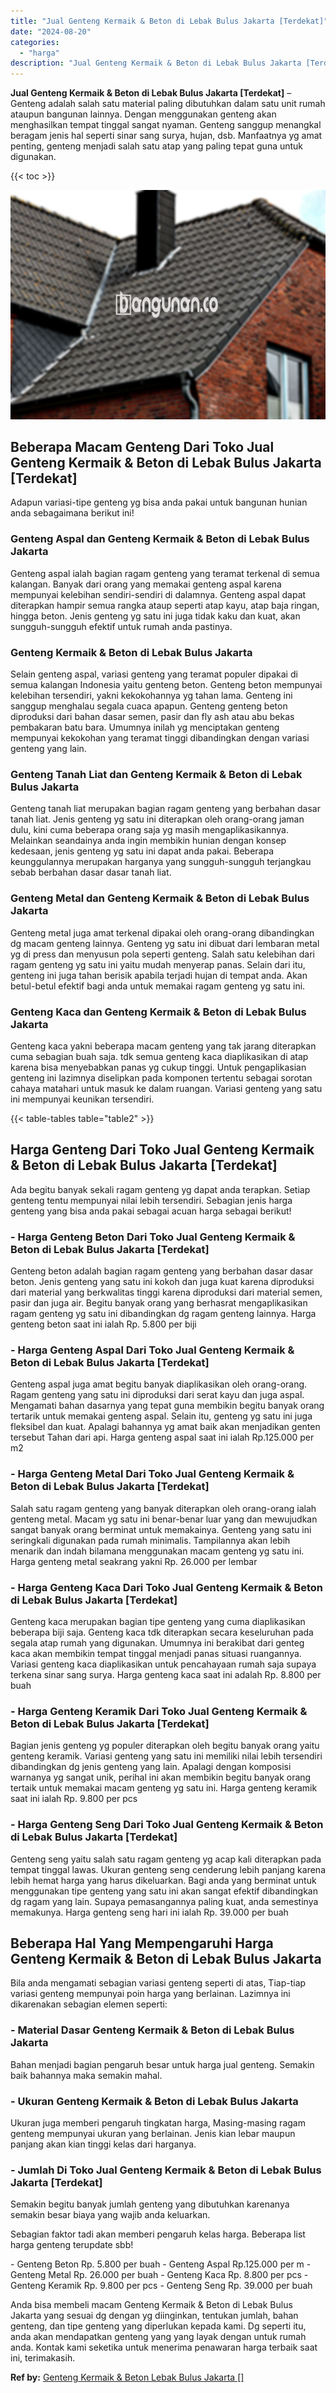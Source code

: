 ```yaml
---
title: "Jual Genteng Kermaik & Beton di Lebak Bulus Jakarta [Terdekat]"
date: "2024-08-20"
categories: 
  - "harga"
description: "Jual Genteng Kermaik & Beton di Lebak Bulus Jakarta [Terdekat]. Anda bisa membeli macam Genteng Kermaik & Beton di Lebak Bulus Jakarta yang sesuai dg dengan..."
---
```


**Jual Genteng Kermaik & Beton di Lebak Bulus Jakarta \[Terdekat\]** – Genteng adalah salah satu material paling dibutuhkan dalam satu unit rumah ataupun bangunan lainnya. Dengan menggunakan genteng akan menghasilkan tempat tinggal sangat nyaman. Genteng sanggup menangkal beragam jenis hal seperti sinar sang surya, hujan, dsb. Manfaatnya yg amat penting, genteng menjadi salah satu atap yang paling tepat guna untuk digunakan.

{{< toc >}}

![Jual Genteng Kermaik & Beton di Lebak Bulus Jakarta [Terdekat]](/images/genteng-minimalis-murah08.png)

## Beberapa Macam Genteng Dari Toko Jual Genteng Kermaik & Beton di Lebak Bulus Jakarta \[Terdekat\]

Adapun variasi-tipe genteng yg bisa anda pakai untuk bangunan hunian anda sebagaimana berikut ini!

### Genteng Aspal dan Genteng Kermaik & Beton di Lebak Bulus Jakarta

Genteng aspal ialah bagian ragam genteng yang teramat terkenal di semua kalangan. Banyak dari orang yang memakai genteng aspal karena mempunyai kelebihan sendiri-sendiri di dalamnya. Genteng aspal dapat diterapkan hampir semua rangka ataup seperti atap kayu, atap baja ringan, hingga beton. Jenis genteng yg satu ini juga tidak kaku dan kuat, akan sungguh-sungguh efektif untuk rumah anda pastinya.

### Genteng Kermaik & Beton di Lebak Bulus Jakarta

Selain genteng aspal, variasi genteng yang teramat populer dipakai di semua kalangan Indonesia yaitu genteng beton. Genteng beton mempunyai kelebihan tersendiri, yakni kekokohannya yg tahan lama. Genteng ini sanggup menghalau segala cuaca apapun. Genteng genteng beton diproduksi dari bahan dasar semen, pasir dan fly ash atau abu bekas pembakaran batu bara. Umumnya inilah yg menciptakan genteng mempunyai kekokohan yang teramat tinggi dibandingkan dengan variasi genteng yang lain.

### Genteng Tanah Liat dan Genteng Kermaik & Beton di Lebak Bulus Jakarta

Genteng tanah liat merupakan bagian ragam genteng yang berbahan dasar tanah liat. Jenis genteng yg satu ini diterapkan oleh orang-orang jaman dulu, kini cuma beberapa orang saja yg masih mengaplikasikannya. Melainkan seandainya anda ingin membikin hunian dengan konsep kedesaan, jenis genteng yg satu ini dapat anda pakai. Beberapa keunggulannya merupakan harganya yang sungguh-sungguh terjangkau sebab berbahan dasar dasar tanah liat.

### Genteng Metal dan Genteng Kermaik & Beton di Lebak Bulus Jakarta

Genteng metal juga amat terkenal dipakai oleh orang-orang dibandingkan dg macam genteng lainnya. Genteng yg satu ini dibuat dari lembaran metal yg di press dan menyusun pola seperti genteng. Salah satu kelebihan dari ragam genteng yg satu ini yaitu mudah menyerap panas. Selain dari itu, genteng ini juga tahan berisik apabila terjadi hujan di tempat anda. Akan betul-betul efektif bagi anda untuk memakai ragam genteng yg satu ini.

### Genteng Kaca dan Genteng Kermaik & Beton di Lebak Bulus Jakarta

Genteng kaca yakni beberapa macam genteng yang tak jarang diterapkan cuma sebagian buah saja. tdk semua genteng kaca diaplikasikan di atap karena bisa menyebabkan panas yg cukup tinggi. Untuk pengaplikasian genteng ini lazimnya diselipkan pada komponen tertentu sebagai sorotan cahaya matahari untuk masuk ke dalam ruangan. Variasi genteng yang satu ini mempunyai keunikan tersendiri.

{{< table-tables table="table2" >}}

## Harga Genteng Dari Toko Jual Genteng Kermaik & Beton di Lebak Bulus Jakarta \[Terdekat\]

Ada begitu banyak sekali ragam genteng yg dapat anda terapkan. Setiap genteng tentu mempunyai nilai lebih tersendiri. Sebagian jenis harga genteng yang bisa anda pakai sebagai acuan harga sebagai berikut!

### \- Harga Genteng Beton Dari Toko Jual Genteng Kermaik & Beton di Lebak Bulus Jakarta \[Terdekat\]

Genteng beton adalah bagian ragam genteng yang berbahan dasar dasar beton. Jenis genteng yang satu ini kokoh dan juga kuat karena diproduksi dari material yang berkwalitas tinggi karena diproduksi dari material semen, pasir dan juga air. Begitu banyak orang yang berhasrat mengaplikasikan ragam genteng yg satu ini dibandingkan dg ragam genteng lainnya. Harga genteng beton saat ini ialah Rp. 5.800 per biji

### \- Harga Genteng Aspal Dari Toko Jual Genteng Kermaik & Beton di Lebak Bulus Jakarta \[Terdekat\]

Genteng aspal juga amat begitu banyak diaplikasikan oleh orang-orang. Ragam genteng yang satu ini diproduksi dari serat kayu dan juga aspal. Mengamati bahan dasarnya yang tepat guna membikin begitu banyak orang tertarik untuk memakai genteng aspal. Selain itu, genteng yg satu ini juga fleksibel dan kuat. Apalagi bahannya yg amat baik akan menjadikan genten tersebut Tahan dari api. Harga genteng aspal saat ini ialah Rp.125.000 per m2

### \- Harga Genteng Metal Dari Toko Jual Genteng Kermaik & Beton di Lebak Bulus Jakarta \[Terdekat\]

Salah satu ragam genteng yang banyak diterapkan oleh orang-orang ialah genteng metal. Macam yg satu ini benar-benar luar yang dan mewujudkan sangat banyak orang berminat untuk memakainya. Genteng yang satu ini seringkali digunakan pada rumah minimalis. Tampilannya akan lebih menarik dan indah bilamana menggunakan macam genteng yg satu ini. Harga genteng metal seakrang yakni Rp. 26.000 per lembar

### \- Harga Genteng Kaca Dari Toko Jual Genteng Kermaik & Beton di Lebak Bulus Jakarta \[Terdekat\]

Genteng kaca merupakan bagian tipe genteng yang cuma diaplikasikan beberapa biji saja. Genteng kaca tdk diterapkan secara keseluruhan pada segala atap rumah yang digunakan. Umumnya ini berakibat dari genteg kaca akan membikin tempat tinggal menjadi panas situasi ruangannya. Variasi genteng kaca diaplikasikan untuk pencahayaan rumah saja supaya terkena sinar sang surya. Harga genteng kaca saat ini adalah Rp. 8.800 per buah

### \- Harga Genteng Keramik Dari Toko Jual Genteng Kermaik & Beton di Lebak Bulus Jakarta \[Terdekat\]

Bagian jenis genteng yg populer diterapkan oleh begitu banyak orang yaitu genteng keramik. Variasi genteng yang satu ini memiliki nilai lebih tersendiri dibandingkan dg jenis genteng yang lain. Apalagi dengan komposisi warnanya yg sangat unik, perihal ini akan membikin begitu banyak orang tertaik untuk memakai macam genteng yg satu ini. Harga genteng keramik saat ini ialah Rp. 9.800 per pcs

### \- Harga Genteng Seng Dari Toko Jual Genteng Kermaik & Beton di Lebak Bulus Jakarta \[Terdekat\]

Genteng seng yaitu salah satu ragam genteng yg acap kali diterapkan pada tempat tinggal lawas. Ukuran genteng seng cenderung lebih panjang karena lebih hemat harga yang harus dikeluarkan. Bagi anda yang berminat untuk menggunakan tipe genteng yang satu ini akan sangat efektif dibandingkan dg ragam yang lain. Supaya pemasangannya paling kuat, anda semestinya memakunya. Harga genteng seng hari ini ialah Rp. 39.000 per buah

## Beberapa Hal Yang Mempengaruhi Harga Genteng Kermaik & Beton di Lebak Bulus Jakarta

Bila anda mengamati sebagian variasi genteng seperti di atas, Tiap-tiap variasi genteng mempunyai poin harga yang berlainan. Lazimnya ini dikarenakan sebagian elemen seperti:

### \- Material Dasar Genteng Kermaik & Beton di Lebak Bulus Jakarta

Bahan menjadi bagian pengaruh besar untuk harga jual genteng. Semakin baik bahannya maka semakin mahal.

### \- Ukuran Genteng Kermaik & Beton di Lebak Bulus Jakarta

Ukuran juga memberi pengaruh tingkatan harga, Masing-masing ragam genteng mempunyai ukuran yang berlainan. Jenis kian lebar maupun panjang akan kian tinggi kelas dari harganya.

### \- Jumlah Di Toko Jual Genteng Kermaik & Beton di Lebak Bulus Jakarta \[Terdekat\]

Semakin begitu banyak jumlah genteng yang dibutuhkan karenanya semakin besar biaya yang wajib anda keluarkan.

Sebagian faktor tadi akan memberi pengaruh kelas harga. Beberapa list harga genteng terupdate sbb!

\- Genteng Beton Rp. 5.800 per buah - Genteng Aspal Rp.125.000 per m - Genteng Metal Rp. 26.000 per buah - Genteng Kaca Rp. 8.800 per pcs - Genteng Keramik Rp. 9.800 per pcs - Genteng Seng Rp. 39.000 per buah

Anda bisa membeli macam Genteng Kermaik & Beton di Lebak Bulus Jakarta yang sesuai dg dengan yg diinginkan, tentukan jumlah, bahan genteng, dan tipe genteng yang diperlukan kepada kami. Dg seperti itu, anda akan mendapatkan genteng yang yang layak dengan untuk rumah anda. Kontak kami seketika untuk menerima penawaran harga terbaik saat ini, terimakasih.

**Ref by:**  [Genteng Kermaik & Beton  Lebak Bulus Jakarta []](https://id.wikipedia.org/wiki/Genteng)
